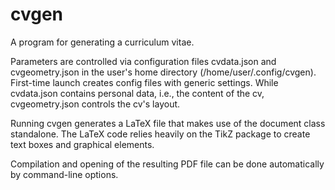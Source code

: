 # cvgen

A program for generating a curriculum vitae.

Parameters are controlled via configuration files cvdata.json and cvgeometry.json in the user's home
directory (/home/user/.config/cvgen). First-time launch creates config files with generic settings.
While cvdata.json contains personal data, i.e., the content of the cv, cvgeometry.json controls the
cv's layout.

Running cvgen generates a LaTeX file that makes use of the document class standalone.
The LaTeX code relies heavily on the TikZ package to create text boxes and graphical elements.

Compilation and opening of the resulting PDF file  can be done automatically by command-line options.

